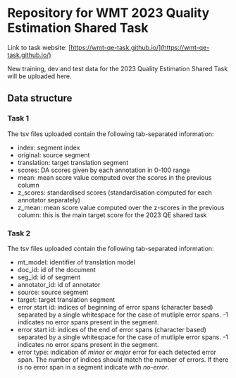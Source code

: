 # Repository for WMT 2023 Quality Estimation Shared Task

Link to task website: [https://wmt-qe-task.github.io/](https://wmt-qe-task.github.io/)

New training, dev and test data for the 2023 Quality Estimation Shared Task will be uploaded here.


## Data structure

### Task 1

The tsv files uploaded contain the following tab-separated information:

- index: segment index
- original: source segment
- translation: target translation segment
- scores: DA scores given by each annotation in 0-100 range
- mean: mean score value computed over the scores in the previous column
- z_scores: standardised scores (standardisation computed for each annotator separately)
- z_mean: mean score value computed over the z-scores in the previous column: this is the main target score for the 2023 QE shared task

### Task 2

The tsv files uploaded contain the following tab-separated information:

- mt_model: identifier of translation model
- doc_id: id of the document
- seg_id: id of segment
- annotator_id: id of annotator
- source: source segment
- target: target translation segment
- error start id: indices of beginning of error spans (character based) separated by a single whitespace for the case of mutliple error spans. -1 indicates no error spans present in the segment.
- error start id: indices of the end of error spans (character based) separated by a single whitespace for the case of mutliple error spans. -1 indicates no error spans present in the segment.
- error type: indication of *minor* or *major* error for each detected error span. The number of indices should match the number of errors. If there is no error span in a segment indicate with *no-error*.